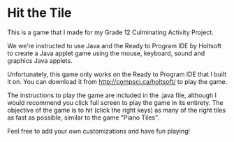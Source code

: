 # Hit the Tile
This is a game that I made for my Grade 12 Culminating Activity Project. 

We we're instructed to use Java and the Ready to Program IDE by Holtsoft to create
a Java applet game using  the mouse, keyboard, sound and graphics Java applets. 

Unfortunately, this game only works on the Ready to Program IDE that I built it on. You
can download it from http://compsci.ca/holtsoft/ to play the game. 

The instructions to play the game are included in the .java file, although I would recommend
you click full screen to play the game in its entirety. The objective of the game is to hit
(click the right keys) as many of the right tiles as fast as possible, similar to the game
"Piano Tiles". 

Feel free to add your own customizations and have fun playing!
 